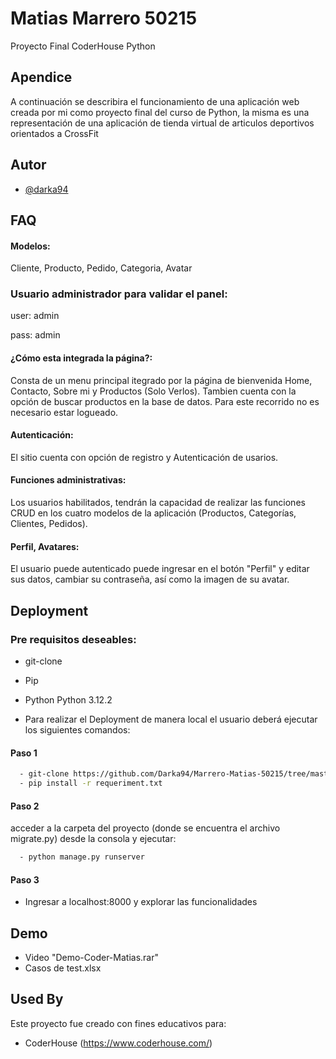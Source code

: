 
# Matias Marrero 50215

Proyecto Final CoderHouse Python



## Apendice

A continuación se describira el funcionamiento de una aplicación web creada por mi como proyecto final del curso de Python, la misma es una representación de una aplicación de tienda virtual de articulos deportivos orientados a CrossFit

## Autor

- [@darka94](https://github.com/Darka94)


## FAQ

#### Modelos:

Cliente, Producto, Pedido, Categoria, Avatar

### Usuario administrador para validar el panel:

user: admin

pass: admin

#### ¿Cómo esta integrada la página?:

Consta de un menu principal itegrado por la página de bienvenida Home, Contacto, Sobre mi y Productos (Solo Verlos). Tambien cuenta con la opción de buscar productos en la base de datos. Para este recorrido no es necesario estar logueado.

#### Autenticación: 

El sitio cuenta con opción de registro y Autenticación de usarios.

#### Funciones administrativas:

Los usuarios habilitados, tendrán la capacidad de realizar las funciones CRUD en los cuatro modelos de la aplicación (Productos, Categorías, Clientes, Pedidos). 

#### Perfil, Avatares:

El usuario puede autenticado puede ingresar en el botón "Perfil" y editar sus datos, cambiar su contraseña, así como la imagen de su avatar.




## Deployment
### Pre requisitos deseables:
- git-clone
- Pip
- Python  Python 3.12.2

- Para realizar el Deployment de manera local el usuario deberá ejecutar los siguientes comandos:

#### Paso 1
```bash
  - git-clone https://github.com/Darka94/Marrero-Matias-50215/tree/master
  - pip install -r requeriment.txt
```
#### Paso 2

acceder a la carpeta del proyecto (donde se encuentra el archivo migrate.py) desde la consola y ejecutar:
```bash
  - python manage.py runserver
```
#### Paso 3
- Ingresar a localhost:8000 y explorar las funcionalidades

## Demo

- Video "Demo-Coder-Matias.rar"
- Casos de test.xlsx
## Used By

Este proyecto fue creado con fines educativos para:

- CoderHouse (https://www.coderhouse.com/)

